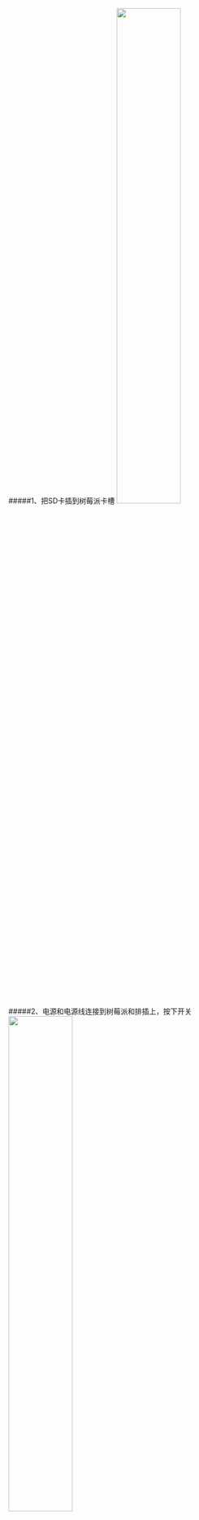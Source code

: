 #####1、把SD卡插到树莓派卡槽
  <img src="/media/issue1.jpg" width="50%" height="50%">

#####2、电源和电源线连接到树莓派和排插上，按下开关
 <img src="/media/issue2.jpg" width="50%" height="50%">
 
#####3、树莓派SD卡槽附近的红色电源指示灯常亮，绿色指示灯闪烁
  <img src="/media/issue3.jpg" width="50%" height="50%">
  
#####4、打开手机热点，把网络名称设置为：gdwteaching，密码：12344321
 <img src="/media/issue4.jpg" width="50%" height="50%">
 
#####5、把电脑接连到这个手机热点上，使用谷歌浏览器，打开网址：http://www.gdwrobot.cn/robot_system/#/login
 <img src="/media/issue5.png" width="50%" height="50%">
 
#####6、在出现的登录界面，输入自己的账号（一般是名字的拼音，如果不是，可以看下SD卡套上是否有名字或者联系古德微机器人），密码是：123456，登录后如下界面
 <img src="/media/issue6.png" width="50%" height="50%">
 
#####7、点击我的设备，出现的界面点击控制
  <img src="/media/issue7.png" width="50%" height="50%">
  
#####8、出现如下界面，点击右上角的连接设备
 <img src="/media/issue8.png" width="50%" height="50%">
 
#####9、右边出现5个绿色的√，表示连接成功
 <img src="/media/issue9.png" width="50%" height="50%">
 
#####10、这时候可以看到右上角有显示IP地址
 <img src="/media/issue10.png" width="50%" height="50%">
 
#####11、在windowa附件里面找到远程桌面连接
 <img src="/media/issue11.png" width="50%" height="50%">
 
#####12、点击之后，把IP地址改为网页上显示的地址
 <img src="/media/issue12.png" width="50%" height="50%">
 
#####13、点击连接，出现登录界面
 <img src="/media/issue13.png" width="50%" height="50%">
 
#####14、输入username:pi      password:1，登录进入树莓派，显示出树莓派桌面
 <img src="/media/issue14.png" width="50%" height="50%">
 
#####15、点击树莓派桌面的右上角网络连接，把网络修改为自己可以使用的网络（网络账号只能由数字和字母组成，不能有汉字），选择记住密码。
 <img src="/media/issue15.png" width="50%" height="50%">
 
#####16、部分远程桌面上的树莓派没有网络连接的图标，点击下图中的上下箭头，连接网络
 <img src="/media/issue16.png" width="50%" height="50%">
 
#####17、网络重新连接之后，远程桌面关闭，把电脑重新连接到自己的网络（和树莓派修改后的网络一样），重复第5-9步，重新打开网页，登录账号，连接设备，出现5个绿色的√，就可以直接编程了。在关机重启之后，树莓派会记住修改的网络，自动检测连接，不需要再通过远程登录了。
